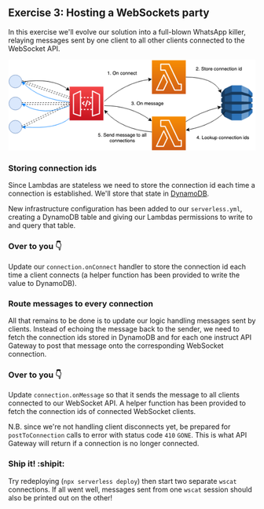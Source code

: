 ## Exercise 3: Hosting a WebSockets party

In this exercise we'll evolve our solution into a full-blown WhatsApp killer, relaying messages sent by one client to all other clients connected to the WebSocket API.

![Exercise diagram](exercise-diagram.png)

### Storing connection ids

Since Lambdas are stateless we need to store the connection id each time a connection is established. We'll store that state in [DynamoDB](https://aws.amazon.com/dynamodb/).

New infrastructure configuration has been added to our `serverless.yml`, creating a DynamoDB table and giving our Lambdas permissions to write to and query that table.

### Over to you :point_down:

Update our `connection.onConnect` handler to store the connection id each time a client connects (a helper function has been provided to write the value to DynamoDB).

### Route messages to every connection

All that remains to be done is to update our logic handling messages sent by clients. Instead of echoing the message back to the sender, we need to fetch the connection ids stored in DynamoDB and for each one instruct API Gateway to post that message onto the corresponding WebSocket connection.

### Over to you :point_down:

Update `connection.onMessage` so that it sends the message to all clients connected to our WebSocket API. A helper function has been provided to fetch the connection ids of connected WebSocket clients.

N.B. since we're not handling client disconnects yet, be prepared for `postToConnection` calls to error with status code `410` `GONE`. This is what API Gateway will return if a connection is no longer connected.

### Ship it! :shipit:

Try redeploying (`npx serverless deploy`) then start two separate `wscat` connections. If all went well, messages sent from one `wscat` session should also be printed out on the other!
